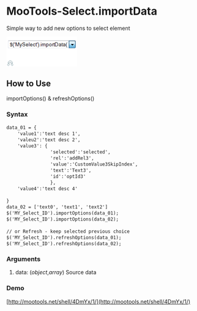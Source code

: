 MooTools-Select.importData
===================

Simple way to add new options to select element

![Screenshot](http://github.com/chemix/MooTools.Select.importOptions/raw/master/logo.png)


How to Use
-----------------
importOptions() & refreshOptions()


### Syntax
    data_01 = {
        'value1':'text desc 1',
        'valeu2':'text desc 2',
        'value3': {
                    'selected':'selected',
                    'rel':'addRel3',
                    'value':'CustomValue3SkipIndex',
                    'text':'Text3',
                    'id':'optId3'
                    },
        'value4':'text desc 4'

    }
    data_02 = ['text0', 'text1', 'text2']
    $('MY_Select_ID').importOptions(data_01);
    $('MY_Select_ID').importOptions(data_02);

    // or Refresh - keep selected previous choice
    $('MY_Select_ID').refreshOptions(data_01);
    $('MY_Select_ID').refreshOptions(data_02);


### Arguments

1. data: (*object*,*array*) Source data


### Demo

[http://mootools.net/shell/4DmYx/1/](http://mootools.net/shell/4DmYx/1/)
